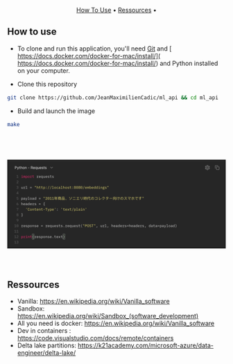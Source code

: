 

<p align="center">
  <a href="#how-to-use">How To Use</a> •
  <a href="#Ressources">Ressources</a> •

[comment]: <> (  <a href="#notebook">Notebook </a> •)
</p>



## How to use
* To clone and run this application, you'll need [Git](https://git-scm.com) and [ https://docs.docker.com/docker-for-mac/install/]( https://docs.docker.com/docker-for-mac/install/) and Python installed on your computer. 


* Clone this repository
```bash
git clone https://github.com/JeanMaximilienCadic/ml_api && cd ml_api
```


* Build and launch the image
```bash
make
```

<h1 align="center">
  <br>
  <img src="imgs/embeddings.png">
  <br>
  <br>
</h1>


## Ressources
* Vanilla:  https://en.wikipedia.org/wiki/Vanilla_software
* Sandbox: https://en.wikipedia.org/wiki/Sandbox_(software_development)
* All you need is docker: https://en.wikipedia.org/wiki/Vanilla_software
* Dev in containers : https://code.visualstudio.com/docs/remote/containers
* Delta lake partitions: https://k21academy.com/microsoft-azure/data-engineer/delta-lake/